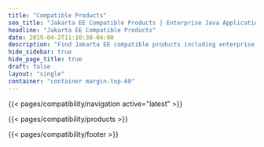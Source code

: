 ```yaml
---
title: "Compatible Products"
seo_title: "Jakarta EE Compatible Products | Enterprise Java Application and Web Servers"
headline: "Jakarta EE Compatible Products"
date: 2019-04-2T11:10:38-04:00
description: "Find Jakarta EE compatible products including enterprise java application servers and platforms to build your cloud native Java application."
hide_sidebar: true
hide_page_title: true
draft: false
layout: "single"
container: "container margin-top-60"
---
```


{{< pages/compatibility/navigation active="latest" >}}

{{< pages/compatibility/products >}}

{{< pages/compatibility/footer >}}
